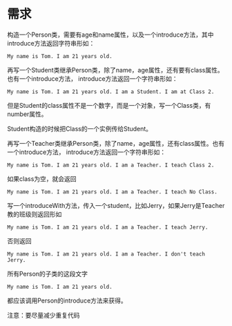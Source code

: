 #   需求


构造一个Person类，需要有age和name属性，以及一个introduce方法，其中introduce方法返回字符串形如：

    My name is Tom. I am 21 years old.
    
再写一个Student类继承Person类，除了name，age属性，还有要有class属性。也有一个introduce方法， introduce方法返回一个字符串形如：

    My name is Tom. I am 21 years old. I am a Student. I am at Class 2.

但是Student的class属性不是一个数字，而是一个对象，写一个Class类，有number属性。

Student构造的时候把Class的一个实例传给Student。

再写一个Teacher类继承Person类，除了name，age属性，还有class属性。也有一个introduce方法， introduce方法返回一个字符串形如：

    My name is Tom. I am 21 years old. I am a Teacher. I teach Class 2.

如果class为空，就会返回

    My name is Tom. I am 21 years old. I am a Teacher. I teach No Class.

写一个introduceWith方法，传入一个student，比如Jerry，如果Jerry是Teacher教的班级则返回形如

    My name is Tom. I am 21 years old. I am a Teacher. I teach Jerry.

否则返回

    My name is Tom. I am 21 years old. I am a Teacher. I don't teach Jerry.

所有Person的子类的这段文字

    My name is Tom. I am 21 years old.

都应该调用Person的introduce方法来获得。

注意：要尽量减少重复代码

